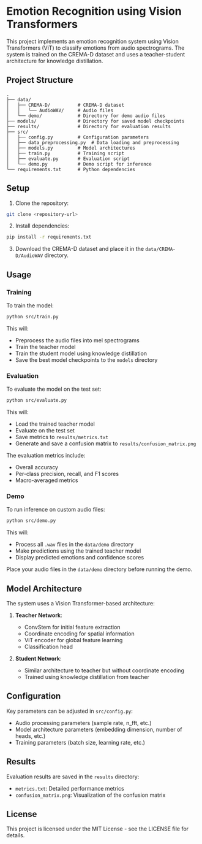 # Emotion Recognition using Vision Transformers

This project implements an emotion recognition system using Vision Transformers (ViT) to classify emotions from audio spectrograms. The system is trained on the CREMA-D dataset and uses a teacher-student architecture for knowledge distillation.

## Project Structure

```
.
├── data/
│   ├── CREMA-D/          # CREMA-D dataset
│   │   └── AudioWAV/     # Audio files
│   └── demo/             # Directory for demo audio files
├── models/               # Directory for saved model checkpoints
├── results/              # Directory for evaluation results
├── src/
│   ├── config.py         # Configuration parameters
│   ├── data_preprocessing.py  # Data loading and preprocessing
│   ├── models.py         # Model architectures
│   ├── train.py          # Training script
│   ├── evaluate.py       # Evaluation script
│   └── demo.py           # Demo script for inference
└── requirements.txt      # Python dependencies
```

## Setup

1. Clone the repository:
```bash
git clone <repository-url>
```

2. Install dependencies:
```bash
pip install -r requirements.txt
```

3. Download the CREMA-D dataset and place it in the `data/CREMA-D/AudioWAV` directory.

## Usage

### Training

To train the model:
```bash
python src/train.py
```

This will:
- Preprocess the audio files into mel spectrograms
- Train the teacher model
- Train the student model using knowledge distillation
- Save the best model checkpoints to the `models` directory

### Evaluation

To evaluate the model on the test set:
```bash
python src/evaluate.py
```

This will:
- Load the trained teacher model
- Evaluate on the test set
- Save metrics to `results/metrics.txt`
- Generate and save a confusion matrix to `results/confusion_matrix.png`

The evaluation metrics include:
- Overall accuracy
- Per-class precision, recall, and F1 scores
- Macro-averaged metrics

### Demo

To run inference on custom audio files:
```bash
python src/demo.py
```

This will:
- Process all `.wav` files in the `data/demo` directory
- Make predictions using the trained teacher model
- Display predicted emotions and confidence scores

Place your audio files in the `data/demo` directory before running the demo.

## Model Architecture

The system uses a Vision Transformer-based architecture:

1. **Teacher Network**:
   - ConvStem for initial feature extraction
   - Coordinate encoding for spatial information
   - ViT encoder for global feature learning
   - Classification head

2. **Student Network**:
   - Similar architecture to teacher but without coordinate encoding
   - Trained using knowledge distillation from teacher

## Configuration

Key parameters can be adjusted in `src/config.py`:
- Audio processing parameters (sample rate, n_fft, etc.)
- Model architecture parameters (embedding dimension, number of heads, etc.)
- Training parameters (batch size, learning rate, etc.)

## Results

Evaluation results are saved in the `results` directory:
- `metrics.txt`: Detailed performance metrics
- `confusion_matrix.png`: Visualization of the confusion matrix

## License

This project is licensed under the MIT License - see the LICENSE file for details.

